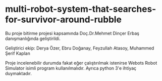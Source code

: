 # multi-robot-system-that-searches-for-survivor-around-rubble

Bu proje bitirme projesi kapsamında Doç.Dr.Mehmet Dinçer Erbaş danışmanlığında geliştirildi.

Geliştirici ekip: Derya Özer, Ebru Doğanay, Feyzullah Atasoy, Muhammed Şerif Kaplan

Proje incelenebilir durumda fakat eğer çalıştırılmak istenirse Webots Robot Simulator isimli program kullanılmalıdır. Ayrıca python 3'e ihtiyaç duymaktadır.
